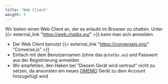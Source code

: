 ```yaml
---
title: 'Web Client'
weight: 3
---
```


Wir bieten einen Web Client an, der es erlaubt im Browser zu chatten. Unter {{< external_link "https://web.chatbx.eu/" >}} kann man sich anmelden.

* Der Web Client benutzt {{< external_link "https://conversejs.org/" "Converse.js" >}}
* Einfach mit dem Benutzernamen (ohne das `@chatbx.eu`) und Passwort aus der Registrierung anmelden
* Wir empfehlen, den Haken bei "Diesem Gerät wird vertraut" nicht zu setzen, da ansonsten ein neues [OMEMO](../omemo/) Gerät zu dem Account hinzugefügt wird
